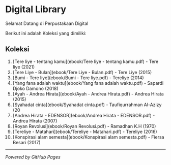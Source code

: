 # Digital Library

Selamat Datang di Perpustakaan Digital

Berikut ini adalah Koleksi yang dimiliki:

## Koleksi
1. [Tere liye - tentang kamu](ebook/Tere liye - tentang kamu.pdf) - Tere liye (2021)
2. [Tere Liye - Bulan](ebook/Tere Liye - Bulan.pdf) - Tere Liye (2015)
3. [Bumi - Tere liye](ebook/Bumi - Tere liye.pdf) - Tereliye (2014)
4. [Yang fana adalah waktu](ebook/Yang fana adalah waktu.pdf) - Sapardi Djoko Damono (2018)
5. [Ayah - Andrea Hirata](ebook/Ayah - Andrea Hirata.pdf) - Andrea Hirata (2015)
6. [Syahadat cinta](ebook/Syahadat cinta.pdf) - Taufiqurrahman Al-Azizy (20
7. [Andrea Hirata - EDENSOR](ebook/Andrea Hirata - EDENSOR.pdf) - Andrea Hirata (2007)
8. [Royan Revolusi](ebook/Royan Revolusi.pdf) - Ramadhan K.H (1970)
9. [Tereliye - Matahari](ebook/Tereliye - Matahari.pdf) - Tereliye (2016)
10. [Konspirasi alam semesta](ebook/Konspirasi alam semesta.pdf) - Fiersa Besari (2017)
   ---

   *Powered by GitHub Pages*
